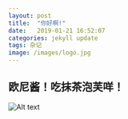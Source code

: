 ```yaml
---
layout: post
title:  "你好啊!"
date:   2019-01-21 16:52:07
categories: jekyll update
tags: 杂记
image: /images/logo.jpg
---
```




## 欧尼酱！吃抹茶泡芙咩！
![Alt text](dqyxw.github.io/images/nihaoaImg/01.jpg)
